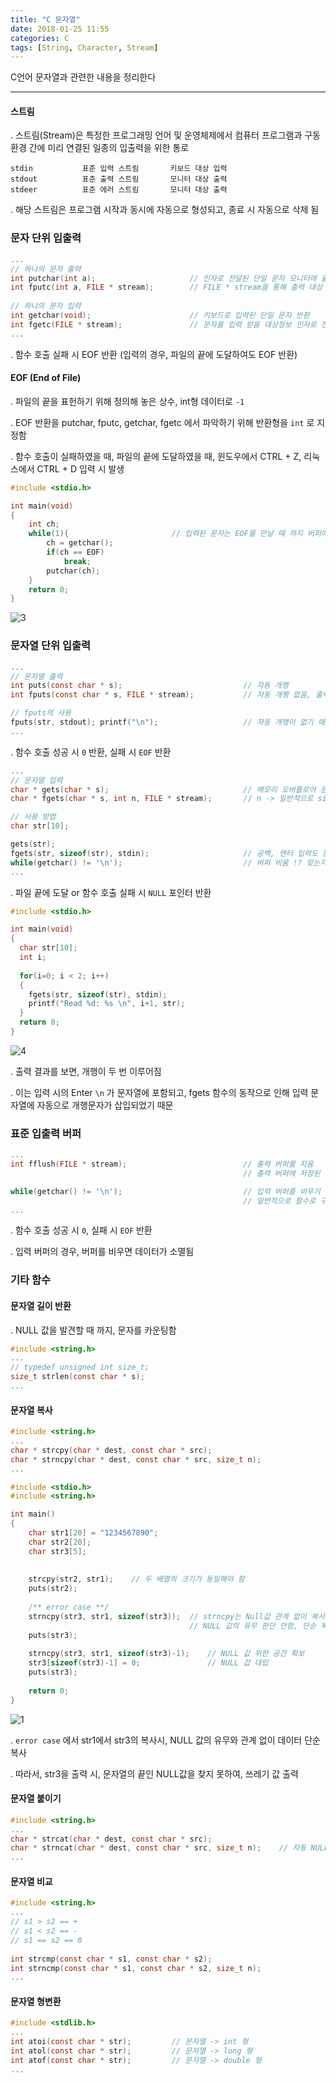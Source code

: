 ```yaml
---
title: "C 문자열"
date: 2018-01-25 11:55
categories: C
tags: [String, Character, Stream]
---
```


C언어 문자열과 관련한 내용을 정리한다

------

#### 스트림

  . 스트림(Stream)은 특정한 프로그래밍 언어 및 운영체제에서 컴퓨터 프로그램과 구동 환경 간에 미리 연결된 일종의 입출력을 위한 통로

```
stdin			표준 입력 스트림		키보드 대상 입력
stdout			표준 출력 스트림		모니터 대상 출력
stdeer			표준 에러 스트림		모니터 대상 출력
```

  . 해당 스트림은 프로그램 시작과 동시에 자동으로 형성되고, 종료 시 자동으로 삭제 됨



### 문자 단위 입출력

```c
...
// 하나의 문자 출력
int putchar(int a);						// 인자로 전달된 단일 문자 모니터에 출력
int fputc(int a, FILE * stream);		// FILE * stream을 통해 출력 대상 지정 가능	
	
// 하나의 문자 입력
int getchar(void);						// 키보드로 입력된 단일 문자 반환
int fgetc(FILE * stream);				// 문자를 입력 받을 대상정보 인자로 전달
...  
```

   . 함수 호출 실패 시 EOF 반환 (입력의 경우, 파일의 끝에 도달하여도 EOF 반환)

#### EOF (End of File)

  . 파일의 끝을 표헌하기 위해 정의해 놓은 상수, int형 데이터로 `-1` 

  . EOF 반환을 putchar, fputc, getchar, fgetc 에서 파악하기 위해 반환형을 `int` 로 지정함

  . 함수 호출이 실패하였을 때, 파일의 끝에 도달하였을 때, 윈도우에서 CTRL + Z, 리눅스에서 CTRL + D 입력 시 발생

```c
#include <stdio.h>

int main(void)
{
	int ch;
	while(1){						// 입력된 문자는 EOF를 만날 때 까지 버퍼에 유지
		ch = getchar();
     	if(ch == EOF)		
        	break;
     	putchar(ch);
  	}
	return 0;
}
```

![3](https://user-images.githubusercontent.com/29933947/35380514-ced9ccb6-01fc-11e8-882f-222b266a5d96.png)

  

### 문자열 단위 입출력

```c
...
// 문자열 출력
int puts(const char * s);							// 자동 개행
int fputs(const char * s, FILE * stream);			// 자동 개행 없음, 출력 대상 지정 가능

// fputs의 사용
fputs(str, stdout); printf("\n");					// 자동 개행이 없기 때문에, 강제 개행 필요
...
```

  . 함수 호출 성공 시 `0` 반환, 실패 시 `EOF` 반환

```c
...
// 문자열 입력
char * gets(char * s);								// 메모리 오버플로어 문제가 발생할 수 있음
char * fgets(char * s, int n, FILE * stream);		// n -> 일반적으로 sizeof(type)-1만큼 입력

// 사용 방법 
char str[10];

gets(str);
fgets(str, sizeof(str), stdin);						// 공백, 엔터 입력도 문자열로 받아들이고 저장
while(getchar() != '\n');							// 버퍼 비움 !? 맞는지 확인 필요
...  
```

  . 파일 끝에 도달 or 함수 호출 실패 시 `NULL` 포인터 반환

```c
#include <stdio.h>

int main(void)
{
  char str[10];
  int i;
  
  for(i=0; i < 2; i++)
  {
    fgets(str, sizeof(str), stdin);
    printf("Read %d: %s \n", i+1, str);
  }
  return 0;
}
```

 ![4](https://user-images.githubusercontent.com/29933947/35381005-3f31ad34-01fe-11e8-812d-eb72176ec8f0.png)

  . 출력 결과를 보면, 개행이 두 번 이루어짐

  . 이는 입력 시의 Enter `\n` 가 문자열에 포함되고, fgets 함수의 동작으로 인해 입력 문자열에 자동으로 개행문자가 삽입되었기 때문



### 표준 입출력 버퍼

```c
...
int fflush(FILE * stream);							// 출력 버퍼를 지움
													// 출력 버퍼에 저장된 데이터를 목적지로 전송함

while(getchar() != '\n');							// 입력 버퍼를 비우기 위한 명령
													// 일반적으로 함수로 구성
...
```

  . 함수 호출 성공 시 `0`,  실패 시 `EOF` 반환

  . 입력 버퍼의 경우, 버퍼를 비우면 데이터가 소멸됨



### 기타 함수

#### 문자열 길이 반환

  . NULL 값을 발견할 때 까지, 문자를 카운팅함

```c
#include <string.h>
...
// typedef unsigned int size_t;
size_t strlen(const char * s);
...
```

#### 문자열 복사

```c
#include <string.h>
...
char * strcpy(char * dest, const char * src);
char * strncpy(char * dest, const char * src, size_t n);
...
```

```c
#include <stdio.h>
#include <string.h>

int main()
{
    char str1[20] = "1234567890";
    char str2[20];
    char str3[5];
    
  	
    strcpy(str2, str1);    // 두 배열의 크기가 동일해야 함
    puts(str2);
    
  	/** error case **/
    strncpy(str3, str1, sizeof(str3));  // strncpy는 Null값 관계 없이 복사
                                        // NULL 값의 유무 판단 안함, 단순 복사
    puts(str3);
    
    strncpy(str3, str1, sizeof(str3)-1);    // NULL 값 위한 공간 확보
    str3[sizeof(str3)-1] = 0;               // NULL 값 대입
    puts(str3);
    
    return 0;
}
```

![1](https://user-images.githubusercontent.com/29933947/35390636-80dbc2d0-021f-11e8-9910-1af2256a45fe.png)

   . `error case` 에서 str1에서 str3의 복사시, NULL 값의 유무와 관계 없이 데이터 단순 복사

   . 따라서, str3을 출력 시, 문자열의 끝인 NULL값을 찾지 못하여, 쓰레기 값 출력

#### 문자열 붙이기

```c
#include <string.h>
...
char * strcat(char * dest, const char * src);
char * strncat(char * dest, const char * src, size_t n);	// 자동 NULL 값 삽입
...
```

#### 문자열 비교

```c
#include <string.h>
...
// s1 > s2 == +
// s1 < s2 == -
// s1 == s2 == 0
  
int strcmp(const char * s1, const char * s2);
int strncmp(const char * s1, const char * s2, size_t n);
...
```

#### 문자열 형변환

```c
#include <stdlib.h>
...
int atoi(const char * str);			// 문자열 -> int 형
int atol(const char * str);			// 문자열 -> long 형
int atof(const char * str);			// 문자열 -> double 형
...
```

 
